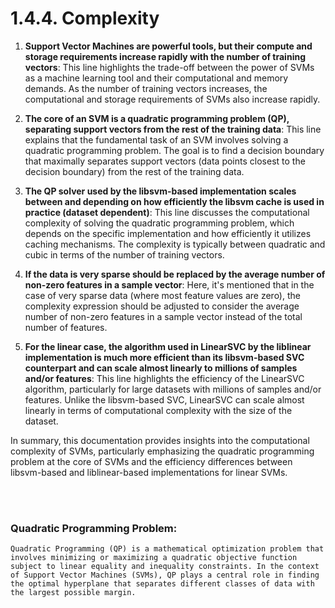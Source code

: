 # 1.4.4. Complexity

1. **Support Vector Machines are powerful tools, but their compute and storage requirements increase rapidly with the number of training vectors**: This line highlights the trade-off between the power of SVMs as a machine learning tool and their computational and memory demands. As the number of training vectors increases, the computational and storage requirements of SVMs also increase rapidly.

2. **The core of an SVM is a quadratic programming problem (QP), separating support vectors from the rest of the training data**: This line explains that the fundamental task of an SVM involves solving a quadratic programming problem. The goal is to find a decision boundary that maximally separates support vectors (data points closest to the decision boundary) from the rest of the training data.

3. **The QP solver used by the libsvm-based implementation scales between 
 and 
 depending on how efficiently the libsvm cache is used in practice (dataset dependent)**: This line discusses the computational complexity of solving the quadratic programming problem, which depends on the specific implementation and how efficiently it utilizes caching mechanisms. The complexity is typically between quadratic and cubic in terms of the number of training vectors.

4. **If the data is very sparse 
 should be replaced by the average number of non-zero features in a sample vector**: Here, it's mentioned that in the case of very sparse data (where most feature values are zero), the complexity expression should be adjusted to consider the average number of non-zero features in a sample vector instead of the total number of features.

5. **For the linear case, the algorithm used in LinearSVC by the liblinear implementation is much more efficient than its libsvm-based SVC counterpart and can scale almost linearly to millions of samples and/or features**: This line highlights the efficiency of the LinearSVC algorithm, particularly for large datasets with millions of samples and/or features. Unlike the libsvm-based SVC, LinearSVC can scale almost linearly in terms of computational complexity with the size of the dataset.

In summary, this documentation provides insights into the computational complexity of SVMs, particularly emphasizing the quadratic programming problem at the core of SVMs and the efficiency differences between libsvm-based and liblinear-based implementations for linear SVMs.


<br> <br> 

### Quadratic Programming Problem:
`Quadratic Programming (QP) is a mathematical optimization problem that involves minimizing or maximizing a quadratic objective function subject to linear equality and inequality constraints. In the context of Support Vector Machines (SVMs), QP plays a central role in finding the optimal hyperplane that separates different classes of data with the largest possible margin.`

